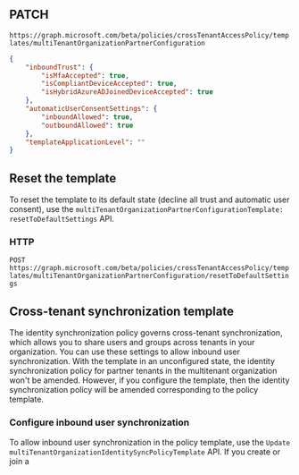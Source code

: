 ## PATCH
`https://graph.microsoft.com/beta/policies/crossTenantAccessPolicy/templates/multiTenantOrganizationPartnerConfiguration`

```json
{
    "inboundTrust": {
        "isMfaAccepted": true,
        "isCompliantDeviceAccepted": true,
        "isHybridAzureADJoinedDeviceAccepted": true
    },
    "automaticUserConsentSettings": {
        "inboundAllowed": true,
        "outboundAllowed": true
    },
    "templateApplicationLevel": ""
}
```

## Reset the template

To reset the template to its default state (decline all trust and automatic user consent), use the `multiTenantOrganizationPartnerConfigurationTemplate: resetToDefaultSettings` API.

### HTTP
`POST https://graph.microsoft.com/beta/policies/crossTenantAccessPolicy/templates/multiTenantOrganizationPartnerConfiguration/resetToDefaultSettings`


## Cross-tenant synchronization template

The identity synchronization policy governs cross-tenant synchronization, which allows you to share users and groups across tenants in your organization. You can use these settings to allow inbound user synchronization. With the template in an unconfigured state, the identity synchronization policy for partner tenants in the multitenant organization won't be amended. However, if you configure the template, then the identity synchronization policy will be amended corresponding to the policy template.


### Configure inbound user synchronization

To allow inbound user synchronization in the policy template, use the `Update multiTenantOrganizationIdentitySyncPolicyTemplate` API. If you create or join a